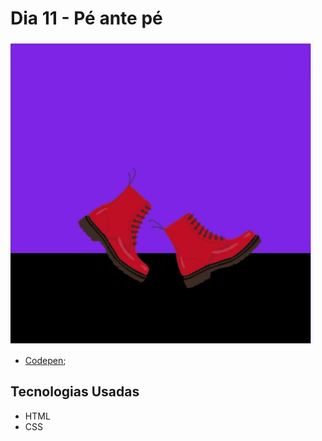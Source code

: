 # Dia 11 - Pé ante pé

![Previsão do Tempo ](./day.gif?raw=true "Previsão do Tempo ")

*   [Codepen](https://codepen.io/lizvidotti91/pen/BaZNLzN); 

## Tecnologias Usadas

*   HTML
*   CSS 
